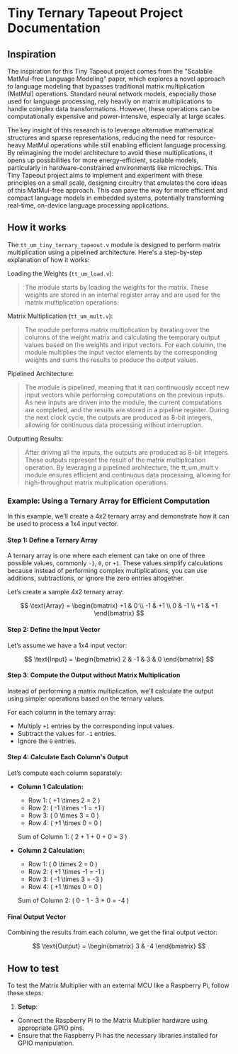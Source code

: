 # Tiny Ternary Tapeout Project Documentation

## Inspiration

The inspiration for this Tiny Tapeout project comes from the "Scalable MatMul-free Language Modeling" paper, which explores a novel approach to language modeling that bypasses traditional matrix multiplication (MatMul) operations. Standard neural network models, especially those used for language processing, rely heavily on matrix multiplications to handle complex data transformations. However, these operations can be computationally expensive and power-intensive, especially at large scales.

The key insight of this research is to leverage alternative mathematical structures and sparse representations, reducing the need for resource-heavy MatMul operations while still enabling efficient language processing. By reimagining the model architecture to avoid these multiplications, it opens up possibilities for more energy-efficient, scalable models, particularly in hardware-constrained environments like microchips. This Tiny Tapeout project aims to implement and experiment with these principles on a small scale, designing circuitry that emulates the core ideas of this MatMul-free approach. This can pave the way for more efficient and compact language models in embedded systems, potentially transforming real-time, on-device language processing applications.

## How it works

The `tt_um_tiny_ternary_tapeout.v` module is designed to perform matrix multiplication using a pipelined architecture. Here's a step-by-step explanation of how it works:

Loading the Weights (`tt_um_load.v`):

> The module starts by loading the weights for the matrix. These weights are stored in an internal register array and are used for the matrix multiplication operations.

Matrix Multiplication (`tt_um_mult.v`):

> The module performs matrix multiplication by iterating over the columns of the weight matrix and calculating the temporary output values based on the weights and input vectors.
> For each column, the module multiplies the input vector elements by the corresponding weights and sums the results to produce the output values.

Pipelined Architecture:

> The module is pipelined, meaning that it can continuously accept new input vectors while performing computations on the previous inputs.
> As new inputs are driven into the module, the current computations are completed, and the results are stored in a pipeline register.
> During the next clock cycle, the outputs are produced as 8-bit integers, allowing for continuous data processing without interruption.

Outputting Results:

> After driving all the inputs, the outputs are produced as 8-bit integers. These outputs represent the result of the matrix multiplication operation.
By leveraging a pipelined architecture, the tt_um_mult.v module ensures efficient and continuous data processing, allowing for high-throughput matrix multiplication operations.

### Example: Using a Ternary Array for Efficient Computation

In this example, we’ll create a 4x2 ternary array and demonstrate how it can be used to process a 1x4 input vector.

#### Step 1: Define a Ternary Array

A ternary array is one where each element can take on one of three possible values, commonly `-1`, `0`, or `+1`. These values simplify calculations because instead of performing complex multiplications, you can use additions, subtractions, or ignore the zero entries altogether.

Let’s create a sample 4x2 ternary array:

$$
\text{Array} = \begin{bmatrix} +1 & 0 \\ -1 & +1 \\ 0 & -1 \\ +1 & +1 \end{bmatrix}
$$

#### Step 2: Define the Input Vector

Let’s assume we have a 1x4 input vector:

$$
\text{Input} = \begin{bmatrix} 2 & -1 & 3 & 0 \end{bmatrix}
$$

#### Step 3: Compute the Output without Matrix Multiplication

Instead of performing a matrix multiplication, we’ll calculate the output using simpler operations based on the ternary values.

For each column in the ternary array:

- Multiply `+1` entries by the corresponding input values.
- Subtract the values for `-1` entries.
- Ignore the `0` entries.

#### Step 4: Calculate Each Column's Output

Let’s compute each column separately:

- **Column 1 Calculation:**
  - Row 1: \( +1 \times 2 = 2 \)
  - Row 2: \( -1 \times -1 = +1 \)
  - Row 3: \( 0 \times 3 = 0 \)
  - Row 4: \( +1 \times 0 = 0 \)
  
  Sum of Column 1: \( 2 + 1 + 0 + 0 = 3 \)

- **Column 2 Calculation:**
  - Row 1: \( 0 \times 2 = 0 \)
  - Row 2: \( +1 \times -1 = -1 \)
  - Row 3: \( -1 \times 3 = -3 \)
  - Row 4: \( +1 \times 0 = 0 \)
  
  Sum of Column 2: \( 0 - 1 - 3 + 0 = -4 \)

#### Final Output Vector

Combining the results from each column, we get the final output vector:

$$
\text{Output} = \begin{bmatrix} 3 & -4 \end{bmatrix}
$$

## How to test

To test the Matrix Multiplier with an external MCU like a Raspberry Pi, follow these steps:

1. **Setup**:

- Connect the Raspberry Pi to the Matrix Multiplier hardware using appropriate GPIO pins.
- Ensure that the Raspberry Pi has the necessary libraries installed for GPIO manipulation.
